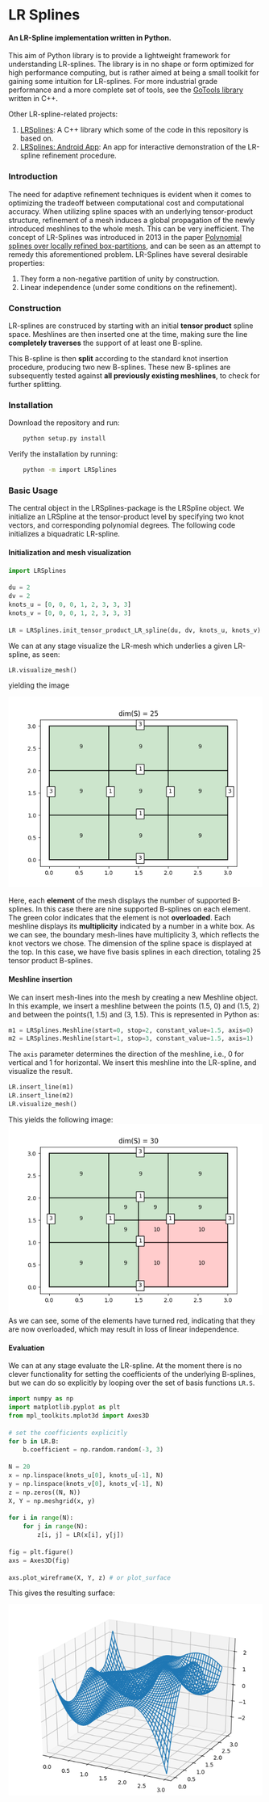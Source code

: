 # LR Splines
#### An LR-Spline implementation written in Python.

This aim of Python library is to provide a lightweight framework for understanding
LR-splines. The library is in no shape or form optimized for high performance computing, but is rather aimed
at being a small toolkit for gaining some intuition for LR-splines. For more industrial grade
performance and a more complete set of tools, see the [GoTools library](https://github.com/SINTEF-Geometry/GoTools) written in C++.

Other LR-spline-related projects:

1. [LRSplines](https://github.com/VikingScientist/LRsplines): A C++ library which some of the code in this repository is based on. 
2. [LRSplines: Android App](https://github.com/VikingScientist/LR-introduction): An app for interactive demonstration of the LR-spline refinement procedure.

### Introduction

The need for adaptive refinement techniques is evident when it comes to optimizing the tradeoff between computational cost
and computational accuracy. When utilizing spline spaces with an underlying tensor-product structure,
refinement of a mesh induces a global propagation of the newly introduced meshlines to the whole mesh. This can be
very inefficient. The concept of LR-Splines was introduced in 2013 in the paper [Polynomial splines over locally refined box-partitions](https://www.sciencedirect.com/science/article/pii/S0167839613000113),
and can be seen as an attempt to remedy this aforementioned problem.
LR-Splines have several desirable properties:

1. They form a non-negative partition of unity by construction.
2. Linear independence (under some conditions on the refinement).

### Construction

LR-splines are construced by starting with an initial **tensor product** spline space. Meshlines are then inserted one at the time,
making sure the line **completely traverses** the support of at least one B-spline.

This B-spline is then **split** according to the standard knot insertion procedure, producing two new B-splines.
These new B-splines are subsequently tested against **all previously existing meshlines**, to check for further splitting.

### Installation

Download the repository and run:
```bash
    python setup.py install
```

Verify the installation by running:
```bash
    python -m import LRSplines
```
 
### Basic Usage

The central object in the LRSplines-package is the LRSpline object.
We initialize an LRSpline at the tensor-product level by specifying two knot vectors, and corresponding polynomial degrees.
The following code initializes a biquadratic LR-spline. 

#### Initialization and mesh visualization

```python
import LRSplines

du = 2
dv = 2
knots_u = [0, 0, 0, 1, 2, 3, 3, 3]
knots_v = [0, 0, 0, 1, 2, 3, 3, 3]

LR = LRSplines.init_tensor_product_LR_spline(du, dv, knots_u, knots_v)
```

We can at any stage visualize the LR-mesh which underlies a given LR-spline, as seen:

```python
LR.visualize_mesh()
```
yielding the image

![](resources/mesh_1.png)

Here, each **element** of the mesh displays the number of supported B-splines. In this case there are nine supported B-splines on
each element. The green color indicates that the element is not **overloaded**. Each meshline displays its **multiplicity**
indicated by a number in a white box. As we can see, the boundary mesh-lines have multiplicity 3, which reflects the knot
vectors we chose. The dimension of the spline space is displayed at the top. In this case, we have five basis splines in each direction, totaling 25
tensor product B-splines.

#### Meshline insertion

We can insert mesh-lines into the mesh by creating a new Meshline object. In this example, we insert a meshline
between the points (1.5, 0) and (1.5, 2) and between the points(1, 1.5) and (3, 1.5). 
This is represented in Python as:

```python
m1 = LRSplines.Meshline(start=0, stop=2, constant_value=1.5, axis=0)
m2 = LRSplines.Meshline(start=1, stop=3, constant_value=1.5, axis=1)
```

The `axis` parameter determines the direction of the meshline, i.e., 0 for vertical and 1 for horizontal.
We insert this meshline into the LR-spline, and visualize the result.

```python
LR.insert_line(m1)
LR.insert_line(m2)
LR.visualize_mesh()
```

This yields the following image:
![](resources/mesh_2.png)
As we can see, some of the elements have turned red, indicating that they are now overloaded, which may result in loss of linear independence.

    
#### Evaluation

We can at any stage evaluate the LR-spline. At the moment there is no clever functionality for setting
the coefficients of the underlying B-splines, but we can do so explicitly by looping over the set of basis functions
`LR.S`.

```python
import numpy as np
import matplotlib.pyplot as plt
from mpl_toolkits.mplot3d import Axes3D

# set the coefficients explicitly
for b in LR.B:
    b.coefficient = np.random.random(-3, 3)

N = 20
x = np.linspace(knots_u[0], knots_u[-1], N)
y = np.linspace(knots_v[0], knots_v[-1], N)
z = np.zeros((N, N))
X, Y = np.meshgrid(x, y)

for i in range(N):
    for j in range(N):
        z[i, j] = LR(x[i], y[j])

fig = plt.figure()
axs = Axes3D(fig)
 
axs.plot_wireframe(X, Y, z) # or plot_surface

```

This gives the resulting surface:

![](resources/surf_1.png)